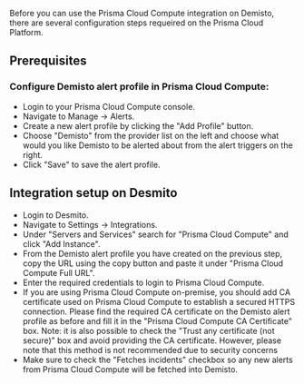 Before you can use the Prisma Cloud Compute integration on Demisto, there are several configuration steps requeired on the Prisma Cloud Platform.  
 
## Prerequisites
### Configure Demisto alert profile in Prisma Cloud Compute:
- Login to your Prisma Cloud Compute console.
- Navigate to Manage -> Alerts.
- Create a new alert profile by clicking the "Add Profile" button.
- Choose "Demisto" from the provider list on the left and choose what would you like Demisto to be alerted about from the alert triggers on the right.
- Click "Save" to save the alert profile.

## Integration setup on Desmito
- Login to Desmito.
- Navigate to Settings -> Integrations.
- Under "Servers and Services" search for "Prisma Cloud Compute" and click "Add Instance". 
- From the Demisto alert profile you have created on the previous step, copy the URL using the copy button and paste it 
  under "Prisma Cloud Compute Full URL". 
- Enter the required credentials to login to Prisma Cloud Compute.
- If you are using Prisma Cloud Compute on-premise, you should add CA certificate used on Prisma Cloud Compute to establish a secured HTTPS connection.
  Please find the required CA certificate on the Demisto alert profile as before and fill it in the "Prisma Cloud Compute CA Certificate" box. 
Note: it is also possible to check the "Trust any certificate (not secure)" box and avoid providing the CA certificate. However, please note that this method is not recommended due to security concerns
- Make sure to check the "Fetches incidents" checkbox so any new alerts from Prisma Cloud Compute will be fetched into Demisto. 
